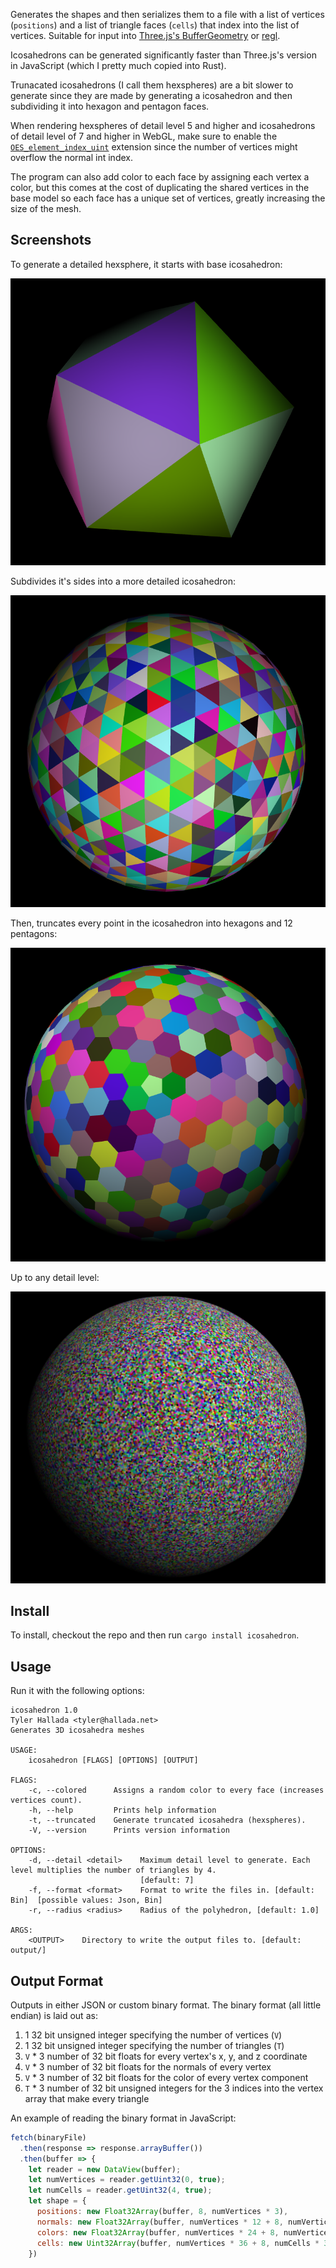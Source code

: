 Generates the shapes and then serializes them to a file with a list of vertices 
(`positions`) and a list of triangle faces (`cells`) that index into the list of 
vertices. Suitable for input into [Three.js's 
BufferGeometry](https://threejs.org/docs/#api/en/core/BufferGeometry) or 
[regl](https://github.com/regl-project/regl/blob/gh-pages/example/camera.js).

Icosahedrons can be generated significantly faster than Three.js's version in 
JavaScript (which I pretty much copied into Rust).

Trunacated icosahedrons (I call them hexspheres) are a bit slower to generate 
since they are made by generating a icosahedron and then subdividing it into 
hexagon and pentagon faces.

When rendering hexspheres of detail level 5 and higher and icosahedrons of 
detail level of 7 and higher in WebGL, make sure to enable the 
[`OES_element_index_uint`](https://developer.mozilla.org/en-US/docs/Web/API/OES_element_index_uint) 
extension since the number of vertices might overflow the normal int index.

The program can also add color to each face by assigning each vertex a color, 
but this comes at the cost of duplicating the shared vertices in the base model 
so each face has a unique set of vertices, greatly increasing the size of the 
mesh.

## Screenshots

To generate a detailed hexsphere, it starts with base icosahedron:

![icosahedron](img/icosahedron_colored_1.png)

Subdivides it's sides into a more detailed icosahedron:

![subdivided icosahedron](img/icosahedron_colored_3.png)

Then, truncates every point in the icosahedron into hexagons and 12 pentagons:

![hexsphere detail 3](img/hexsphere_colored_3.png)

Up to any detail level:

![hexsphere detail 7](img/hexsphere_colored_7.png)

## Install

To install, checkout the repo and then run `cargo install icosahedron`.

## Usage

Run it with the following options:

```
icosahedron 1.0
Tyler Hallada <tyler@hallada.net>
Generates 3D icosahedra meshes

USAGE:
    icosahedron [FLAGS] [OPTIONS] [OUTPUT]

FLAGS:
    -c, --colored      Assigns a random color to every face (increases vertices count).
    -h, --help         Prints help information
    -t, --truncated    Generate truncated icosahedra (hexspheres).
    -V, --version      Prints version information

OPTIONS:
    -d, --detail <detail>    Maximum detail level to generate. Each level multiplies the number of triangles by 4.
                             [default: 7]
    -f, --format <format>    Format to write the files in. [default: Bin]  [possible values: Json, Bin]
    -r, --radius <radius>    Radius of the polyhedron, [default: 1.0]

ARGS:
    <OUTPUT>    Directory to write the output files to. [default: output/]
```

## Output Format

Outputs in either JSON or custom binary format. The binary format (all little 
endian) is laid out as:

1. 1 32 bit unsigned integer specifying the number of vertices (`V`)
2. 1 32 bit unsigned integer specifying the number of triangles (`T`)
3. `V` * 3 number of 32 bit floats for every vertex's x, y, and z coordinate
4. `V` * 3 number of 32 bit floats for the normals of every vertex
5. `V` * 3 number of 32 bit floats for the color of every vertex component
6. `T` * 3 number of 32 bit unsigned integers for the 3 indices into the vertex 
   array that make every triangle

An example of reading the binary format in JavaScript:

```javascript
fetch(binaryFile)
  .then(response => response.arrayBuffer())
  .then(buffer => {
    let reader = new DataView(buffer);
    let numVertices = reader.getUint32(0, true);
    let numCells = reader.getUint32(4, true);
    let shape = {
      positions: new Float32Array(buffer, 8, numVertices * 3),
      normals: new Float32Array(buffer, numVertices * 12 + 8, numVertices * 3),
      colors: new Float32Array(buffer, numVertices * 24 + 8, numVertices * 3),
      cells: new Uint32Array(buffer, numVertices * 36 + 8, numCells * 3),
    })
```
